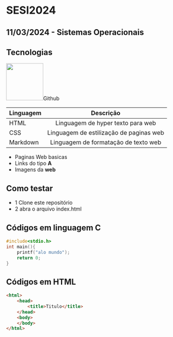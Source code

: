 # SESI2024
## 11/03/2024 - Sistemas Operacionais
## Tecnologias
<img src="https://imgs.search.brave.com/9tPKhhC4JEIyMhKZOyK2iOB8tuSxu-douAzfiHwErrE/rs:fit:500:0:0/g:ce/aHR0cHM6Ly9jZG4x/Lmljb25maW5kZXIu/Y29tL2RhdGEvaWNv/bnMvaW9uaWNvbnMt/ZmlsbC12b2wtMi81/MTIvbG9nby1naXRo/dWItMTI4LnBuZw"
style="width:100px">Github<br>

|Linguagem|Descrição|
|-|:-:|
|HTML|Linguagem de hyper texto para web|
|CSS|Linguagem de estilização de paginas web|
|Markdown|Linguagem de formatação de texto web|

- Paginas Web basicas
- Links do tipo **A**
- Imagens da **web**

## Como testar 
- 1 Clone este repositório
- 2 abra o arquivo index.html

## Códigos em linguagem C
```c
#include<stdio.h>
int main(){
    printf("alo mundo");
    return 0;
}
```
## Códigos em HTML
```html
<html>
    <head>
        <title>Titulo</title>
    </head>
    <body>
    </body>
</html>
```